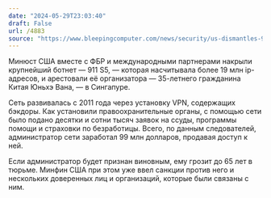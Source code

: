 ```yaml
---
date: "2024-05-29T23:03:40"
draft: False
url: /4883
source: "https://www.bleepingcomputer.com/news/security/us-dismantles-911-s5-residential-proxy-botnet-used-for-cyberattacks-arrests-admin/"
---
```


Минюст США вместе с ФБР и международными партнерами накрыли крупнейший ботнет — 911 S5, — которая насчитывала более 19 млн ip-адресов, и арестовали её организатора — 35-летнего гражданина Китая Юньхэ Вана, — в Сингапуре.

Сеть развивалась с 2011 года через установку VPN, содержащих бэкдоры. Как установили правоохранительные органы, с помощью сети было подано десятки и сотни тысяч заявок на ссуды, программы помощи и страховки по безработицы. Всего, по данным следователей, администратор сети заработал 99 млн долларов, продавая доступ к ней.

Если администратор будет признан виновным, ему грозит до 65 лет в тюрьме. Минфин США при этом уже ввел санкции против него и нескольких доверенных лиц и организаций, которые были связаны с ним.
